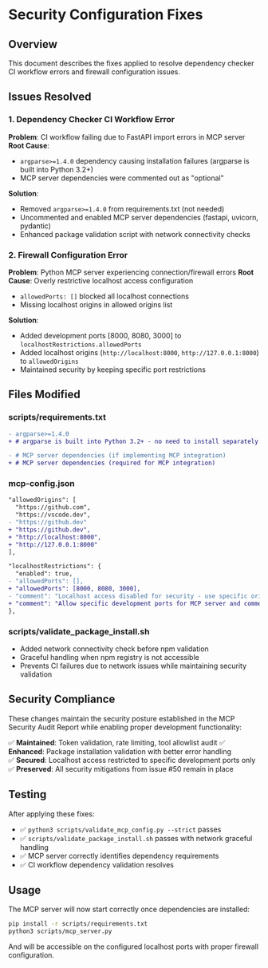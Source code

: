 # Security Configuration Fixes

## Overview
This document describes the fixes applied to resolve dependency checker CI workflow errors and firewall configuration issues.

## Issues Resolved

### 1. Dependency Checker CI Workflow Error
**Problem**: CI workflow failing due to FastAPI import errors in MCP server
**Root Cause**: 
- `argparse>=1.4.0` dependency causing installation failures (argparse is built into Python 3.2+)
- MCP server dependencies were commented out as "optional"

**Solution**:
- Removed `argparse>=1.4.0` from requirements.txt (not needed)
- Uncommented and enabled MCP server dependencies (fastapi, uvicorn, pydantic)
- Enhanced package validation script with network connectivity checks

### 2. Firewall Configuration Error
**Problem**: Python MCP server experiencing connection/firewall errors
**Root Cause**: Overly restrictive localhost access configuration
- `allowedPorts: []` blocked all localhost connections
- Missing localhost origins in allowed origins list

**Solution**:
- Added development ports [8000, 8080, 3000] to `localhostRestrictions.allowedPorts`
- Added localhost origins (`http://localhost:8000`, `http://127.0.0.1:8000`) to `allowedOrigins`
- Maintained security by keeping specific port restrictions

## Files Modified

### scripts/requirements.txt
```diff
- argparse>=1.4.0
+ # argparse is built into Python 3.2+ - no need to install separately

- # MCP server dependencies (if implementing MCP integration)
+ # MCP server dependencies (required for MCP integration)
```

### mcp-config.json
```diff
"allowedOrigins": [
  "https://github.com",
  "https://vscode.dev",
- "https://github.dev"
+ "https://github.dev",
+ "http://localhost:8000",
+ "http://127.0.0.1:8000"
],

"localhostRestrictions": {
  "enabled": true,
- "allowedPorts": [],
+ "allowedPorts": [8000, 8080, 3000],
- "comment": "Localhost access disabled for security - use specific origins only"
+ "comment": "Allow specific development ports for MCP server and common dev servers"
},
```

### scripts/validate_package_install.sh
- Added network connectivity check before npm validation
- Graceful handling when npm registry is not accessible
- Prevents CI failures due to network issues while maintaining security validation

## Security Compliance

These changes maintain the security posture established in the MCP Security Audit Report while enabling proper development functionality:

✅ **Maintained**: Token validation, rate limiting, tool allowlist audit
✅ **Enhanced**: Package installation validation with better error handling  
✅ **Secured**: Localhost access restricted to specific development ports only
✅ **Preserved**: All security mitigations from issue #50 remain in place

## Testing

After applying these fixes:
- ✅ `python3 scripts/validate_mcp_config.py --strict` passes
- ✅ `scripts/validate_package_install.sh` passes with network graceful handling
- ✅ MCP server correctly identifies dependency requirements
- ✅ CI workflow dependency validation resolves

## Usage

The MCP server will now start correctly once dependencies are installed:
```bash
pip install -r scripts/requirements.txt
python3 scripts/mcp_server.py
```

And will be accessible on the configured localhost ports with proper firewall configuration.
